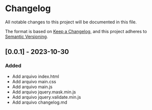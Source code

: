 # Changelog

All notable changes to this project will be documented in this file.

The format is based on [Keep a Changelog](https://keepachangelog.com/en/1.0.0/),
and this project adheres to [Semantic Versioning](https://semver.org/spec/v2.0.0.html).

## [0.0.1] - 2023-10-30

### Added

- Add arquivo index.html
- Add arquivo main.css
- Add arquivo main.js
- Add arquivo jquery.mask.min.js
- Add arquivo jquery.validate.min.js
- Add arquivo changelog.md